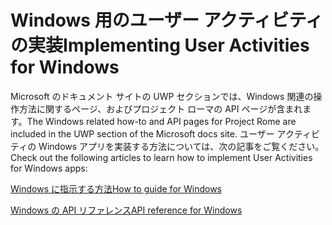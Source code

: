 # <a name="implementing-user-activities-for-windows"></a><span data-ttu-id="ff61a-101">Windows 用のユーザー アクティビティの実装</span><span class="sxs-lookup"><span data-stu-id="ff61a-101">Implementing User Activities for Windows</span></span>

<span data-ttu-id="ff61a-102">Microsoft のドキュメント サイトの UWP セクションでは、Windows 関連の操作方法に関するページ、およびプロジェクト ローマの API ページが含まれます。</span><span class="sxs-lookup"><span data-stu-id="ff61a-102">The Windows related how-to and API pages for Project Rome are included in the UWP section of the Microsoft docs site.</span></span> <span data-ttu-id="ff61a-103">ユーザー アクティビティの Windows アプリを実装する方法については、次の記事をご覧ください。</span><span class="sxs-lookup"><span data-stu-id="ff61a-103">Check out the following articles to learn how to implement User Activities for Windows apps:</span></span>

[<span data-ttu-id="ff61a-104">Windows に指示する方法</span><span class="sxs-lookup"><span data-stu-id="ff61a-104">How to guide for Windows</span></span>](https://docs.microsoft.com/windows/uwp/launch-resume/useractivities)

[<span data-ttu-id="ff61a-105">Windows の API リファレンス</span><span class="sxs-lookup"><span data-stu-id="ff61a-105">API reference for Windows</span></span>](https://docs.microsoft.com/uwp/api/windows.applicationmodel.useractivities)